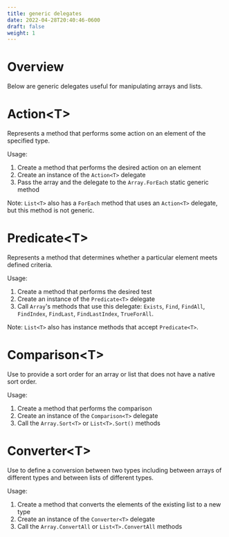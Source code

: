 ```yaml
---
title: generic delegates
date: 2022-04-28T20:40:46-0600
draft: false
weight: 1
---
```


# Overview
Below are generic delegates useful for manipulating arrays and lists.

# Action\<T\>
Represents a method that performs some action on an element of the specified type.

Usage:
1. Create a method that performs the desired action on an element
2. Create an instance of the `Action<T>` delegate
3. Pass the array and the delegate to the `Array.ForEach` static generic method

Note: `List<T>` also has a `ForEach` method that uses an `Action<T>` delegate, but this method is not generic.

# Predicate\<T\>
Represents a method that determines whether a particular element meets defined criteria.

Usage:
1. Create a method that performs the desired test
2. Create an instance of the `Predicate<T>` delegate
3. Call `Array`'s methods that use this delegate: `Exists`, `Find`, `FindAll`, `FindIndex`, `FindLast`, `FindLastIndex`, `TrueForAll`.

Note: `List<T>` also has instance methods that accept `Predicate<T>`.

# Comparison\<T\>
Use to provide a sort order for an array or list that does not have a native sort order.

Usage:
1. Create a method that performs the comparison
2. Create an instance of the `Comparison<T>` delegate
3. Call the `Array.Sort<T>` or `List<T>.Sort()` methods

# Converter\<T\>
Use to define a conversion between two types including between arrays of different types and between lists of different types.

Usage:
1. Create a method that converts the elements of the existing list to a new type
2. Create an instance of the `Converter<T>` delegate
3. Call the `Array.ConvertAll` or `List<T>.ConvertAll` methods
